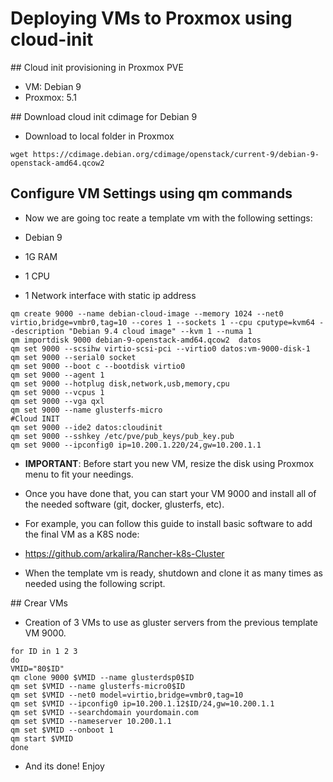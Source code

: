 # Deploying VMs to Proxmox using cloud-init

## Cloud init provisioning in Proxmox PVE

- VM: Debian 9
- Proxmox: 5.1

## Download cloud init cdimage for Debian 9

- Download to local folder in Proxmox

```
wget https://cdimage.debian.org/cdimage/openstack/current-9/debian-9-openstack-amd64.qcow2
```

## Configure VM Settings using qm commands

- Now we are going toc reate a template vm with the following settings:

 - Debian 9
 - 1G RAM
 - 1 CPU
 - 1 Network interface with static ip address

```
qm create 9000 --name debian-cloud-image --memory 1024 --net0 virtio,bridge=vmbr0,tag=10 --cores 1 --sockets 1 --cpu cputype=kvm64 --description "Debian 9.4 cloud image" --kvm 1 --numa 1
qm importdisk 9000 debian-9-openstack-amd64.qcow2  datos
qm set 9000 --scsihw virtio-scsi-pci --virtio0 datos:vm-9000-disk-1
qm set 9000 --serial0 socket
qm set 9000 --boot c --bootdisk virtio0
qm set 9000 --agent 1
qm set 9000 --hotplug disk,network,usb,memory,cpu
qm set 9000 --vcpus 1
qm set 9000 --vga qxl
qm set 9000 --name glusterfs-micro
#Cloud INIT
qm set 9000 --ide2 datos:cloudinit
qm set 9000 --sshkey /etc/pve/pub_keys/pub_key.pub
qm set 9000 --ipconfig0 ip=10.200.1.220/24,gw=10.200.1.1
```

- **IMPORTANT**: Before start you new VM, resize the disk using Proxmox menu to fit your needings.

- Once you have done that, you can start your VM 9000 and install all of the needed software (git, docker, glusterfs, etc).

 - For example, you can follow this guide to install basic software to add the final VM as a K8S node:
  - https://github.com/arkalira/Rancher-k8s-Cluster

- When the template vm is ready, shutdown and clone it as many times as needed using the following script.

## Crear VMs

- Creation of 3 VMs to use as gluster servers from the previous template VM 9000.

```
for ID in 1 2 3
do
VMID="80$ID"
qm clone 9000 $VMID --name glusterdsp0$ID
qm set $VMID --name glusterfs-micro0$ID
qm set $VMID --net0 model=virtio,bridge=vmbr0,tag=10
qm set $VMID --ipconfig0 ip=10.200.1.12$ID/24,gw=10.200.1.1
qm set $VMID --searchdomain yourdomain.com
qm set $VMID --nameserver 10.200.1.1
qm set $VMID --onboot 1
qm start $VMID
done
```

- And its done! Enjoy

